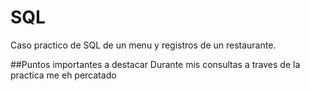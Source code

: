 # SQL
Caso practico de SQL de un menu y registros de un restaurante.


##Puntos importantes a destacar
Durante mis consultas a traves de la practica me eh percatado 
